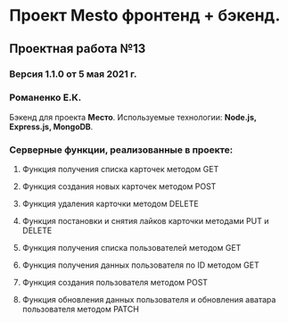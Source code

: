 # Проект Mesto фронтенд + бэкенд.
## Проектная работа №13

### Версия 1.1.0 от 5 мая 2021 г.
### Романенко Е.К.

Бэкенд для проекта **Место**. Используемые технологии: **Node.js, Express.js, MongoDB**.

### Серверные функции, реализованные в проекте:

1. Функция получения списка карточек методом GET
2. Функция создания новых карточек методом POST
3. Функция удаления карточки методом DELETE
4. Функция постановки и снятия лайков карточки методами PUT и DELETE

5. Функция получения списка пользователей методом GET
6. Функция получения данных пользователя по ID методом GET
7. Функция создания пользователя методом POST
8. Функция обновления данных пользователя и обновления аватара пользователя методом PATCH